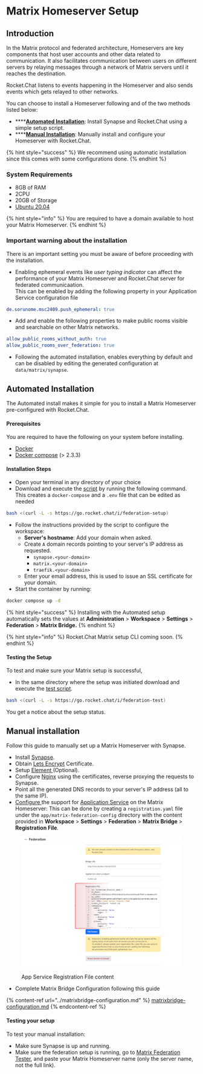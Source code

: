 # Matrix Homeserver Setup

## Introduction

In the Matrix protocol and federated architecture, Homeservers are key components that host user accounts and other data related to communication. It also facilitates communication between users on different servers by relaying messages through a network of Matrix servers until it reaches the destination.

Rocket.Chat listens to events happening in the Homeserver and also sends events which gets relayed to other networks.

You can choose to install a Homeserver following and of the two methods listed below:

* ****[**Automated Installation**](./#automated-installation): Install Synapse and Rocket.Chat using a simple setup script.
* ****[**Manual Installation**](./#manual-installation): Manually install and configure your Homeserver with Rocket.Chat.

{% hint style="success" %}
We recommend using automatic installation since this comes with some configurations done.
{% endhint %}

### System Requirements

* 8GB of RAM
* 2CPU
* 20GB of Storage
* [Ubuntu 20.04](https://docs.rocket.chat/quick-start/installing-and-updating/other-deployment-methods/manual-installation/debian-based-distros/ubuntu)

{% hint style="info" %}
You are required to have a domain available to host your Matrix Homeserver.
{% endhint %}

### Important warning about the installation

There is an important setting you must be aware of before proceeding with the installation.&#x20;

* Enabling ephemeral events like _user typing indicator_ can affect the performance of your Matrix Homeserver and Rocket.Chat server for federated communicaation. \
  This can be enabled by adding the following property in your Application Service configuration file

```yaml
de.sorunome.msc2409.push_ephemeral: true
```

* Add and enable the following properties to make public rooms visible and searchable on other Matrix networks.

```yaml
allow_public_rooms_without_auth: true
allow_public_rooms_over_federation: true
```

* Following the automated installation, enables everything by default and can be disabled by editing the generated configuration at `data/matrix/synapse`.

## Automated Installation

The Automated install makes it simple for you to install a Matrix Homeserver pre-configured with Rocket.Chat.

#### Prerequisites&#x20;

You are required to have the following on your system before installing.

* [Docker](https://www.docker.com/)
* [Docker compose](https://docs.docker.com/compose/) (> 2.3.3)

#### Installation Steps

* Open your terminal in any directory of your choice
* Download and execute the [script](https://go.rocket.chat/i/federation-setup) by running the following command. This creates a `docker-compose` and a `.env` file that can be edited as needed

```bash
bash <(curl -L -s https://go.rocket.chat/i/federation-setup)
```

* Follow the instructions provided by the script to configure the workspace:
  * **Server's hostname**: Add your domain when asked.
  * Create `A` domain records pointing to your server's IP address as requested.
    * `synapse.<your-domain>`
    * `matrix.<your-domain>`
    * `traefik.<your-domain>`
  * Enter your email address, this is used to issue an SSL certificate for your domain.
* Start the container by running:

```bash
docker compose up -d
```

{% hint style="success" %}
Installing with the Automated setup automatically sets the values at **Administration** > **Workspace** > **Settings** > **Federation** > **Matrix Bridge.**
{% endhint %}

{% hint style="info" %}
Rocket.Chat Matrix setup CLI coming soon.
{% endhint %}

#### Testing the Setup

To test and make sure your Matrix setup is successful,

* In the same directory where the setup was initiated download and execute the [test script](https://go.rocket.chat/i/federation-test).

```bash
bash <(curl -L -s https://go.rocket.chat/i/federation-test)
```

You get a notice about the setup status.

## Manual installation

Follow this guide to manually set up a Matrix Homeserver with Synapse.

* Install [Synapse](https://matrix.org/docs/projects/server/synapse).
* Obtain [Lets Encrypt](https://letsencrypt.org/) Certificate.
* Setup [Element ](https://github.com/vector-im/element-web)(Optional).
* Configure [Nginx](https://docs.rocket.chat/quick-start/deploying-rocket.chat/rapid-deployment-methods/docker-and-docker-compose/docker-containers#5.-installing-nginx-and-ssl-certificate) using the certificates, reverse proxying the requests to Synapse.
* Point all the generated DNS records to your server's IP address (all to the same IP).
* [Configure ](https://matrix-org.github.io/synapse/latest/application\_services.html)the support for [Application Service](https://matrix.org/docs/guides/application-services) on the Matrix Homeserver: This can be done by creating a `registration.yaml` file under the `app/matrix-federation-config` directory with the content provided in **Workspace** > **Settings** > **Federation** > **Matrix Bridge** > **Registration File**.&#x20;

<figure><img src="../../../../../../../.gitbook/assets/App Service Registration File content.png" alt=""><figcaption><p>App Service Registration File content</p></figcaption></figure>

* Complete Matrix Bridge Configuration following this guide

{% content-ref url="../matrixbridge-configuration.md" %}
[matrixbridge-configuration.md](../matrixbridge-configuration.md)
{% endcontent-ref %}

#### Testing your setup

To test your manual installation:

* Make sure Synapse is up and running.
* Make sure the federation setup is running, go to [Matrix Federation Tester](https://federationtester.matrix.org/), and paste your Matrix Homeserver name (only the server name, not the full link).
